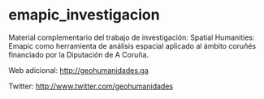 # emapic_investigacion

Material complementario del trabajo de investigación: Spatial Humanities: Emapic como herramienta de análisis espacial aplicado al ámbito coruñés financiado por la Diputación de A Coruña.


Web adicional: http://geohumanidades.ga


Twitter: http://www.twitter.com/geohumanidades
